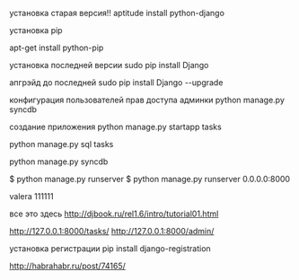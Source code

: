 
установка старая версия!! aptitude install python-django

установка pip

apt-get install python-pip

установка последней версии
sudo pip install Django

апгрэйд до последней
sudo pip install Django --upgrade

конфигурация пользователей прав доступа админки
python manage.py syncdb

создание приложения
python manage.py startapp tasks

python manage.py sql tasks

python manage.py syncdb

$ python manage.py runserver
$ python manage.py runserver 0.0.0.0:8000

valera 111111

все это здесь
http://djbook.ru/rel1.6/intro/tutorial01.html

http://127.0.0.1:8000/tasks/
http://127.0.0.1:8000/admin/

установка регистрации
   pip install django-registration

http://habrahabr.ru/post/74165/
